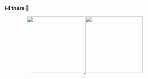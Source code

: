 ### Hi there 👋

<div align="center">
  <a href="https://github.com/LeLucasGH">
  <img height="180em" src="https://github-readme-stats.vercel.app/api?username=LeLucasGH&show_icons=true&theme=chartreuse-dark&include_all_commits=true&count_private=true"/>
  <img height="180em" src="https://github-readme-stats.vercel.app/api/top-langs/?username=LeLucasGH&layout=compact&langs_count=7&theme=chartreuse-dark"/>
</div>
  
<!--
**LeLucasGH/LeLucasGH** is a ✨ _special_ ✨ repository because its `README.md` (this file) appears on your GitHub profile.

Here are some ideas to get you started:

- 🔭 I’m currently working on ...
- 🌱 I’m currently learning ...
- 👯 I’m looking to collaborate on ...
- 🤔 I’m looking for help with ...
- 💬 Ask me about ...
- 📫 How to reach me: ...
- 😄 Pronouns: ...
- ⚡ Fun fact: ...
-->
